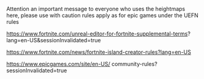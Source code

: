 Attention an important message to everyone who uses the heightmaps here, please use with caution rules apply as for epic games under the UEFN rules 

https://www.fortnite.com/unreal-editor-for-fortnite-supplemental-terms? lang=en-US&sessionInvalidated=true 

https://www.fortnite.com/news/fortnite-island-creator-rules?lang=en-US 

https://www.epicgames.com/site/en-US/ community-rules?sessionInvalidated=true
